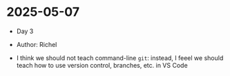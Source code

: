 # 2025-05-07

- Day 3
- Author: Richel

- I think we should not teach command-line `git`:
  instead, I feeel we should teach how to use version control, branches, etc.
  in VS Code

